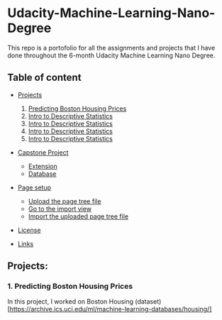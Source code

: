# Udacity-Machine-Learning-Nano-Degree

This repo is a portofolio for all the assignments and projects that I have done throughout the 6-month Udacity Machine Learning Nano Degree.

## Table of content

- [Projects](#Projects)
  1. [Predicting Boston Housing Prices](#Predicting-Boston-Housing-Prices)
  1. [Intro to Descriptive Statistics](https://www.udacity.com/courses/intro-to-descriptive-statistics--ud827)
  1. [Intro to Descriptive Statistics](https://www.udacity.com/courses/intro-to-descriptive-statistics--ud827)
  1. [Intro to Descriptive Statistics](https://www.udacity.com/courses/intro-to-descriptive-statistics--ud827)
  1. [Intro to Descriptive Statistics](https://www.udacity.com/courses/intro-to-descriptive-statistics--ud827)

- [Capstone Project](#typo3-setup)
    - [Extension](#extension)
    - [Database](#database)
- [Page setup](#page-setup)
    - [Upload the page tree file](#upload-the-page-tree-file)
    - [Go to the import view](#go-to-the-import-view)
    - [Import the uploaded page tree file](#import-the-uploaded-page-tree-file)
- [License](#license)
- [Links](#links)

## Projects:

### 1. Predicting Boston Housing Prices
  In this project, I worked on Boston Housing (dataset) [https://archive.ics.uci.edu/ml/machine-learning-databases/housing/] 
